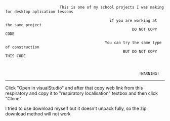                             This is one of my school projects I was making for desktop aplication lessons
                            
                                                  if you are working at the same project
                                                            DO NOT COPY CODE

                                                You can try the same type of construction
                                                        BUT DO NOT COPY THIS CODE



                                                               !WARNING!
  __________________________________________________________________________________________________________________________________
  Click "Open in visualStudio" and after that copy web link from this respiratory and copy it to "respiratory localisation" textbox
  and then click "Clone"

  I tried to use download myself but it doesn't unpack fully, so the zip download method will not work
